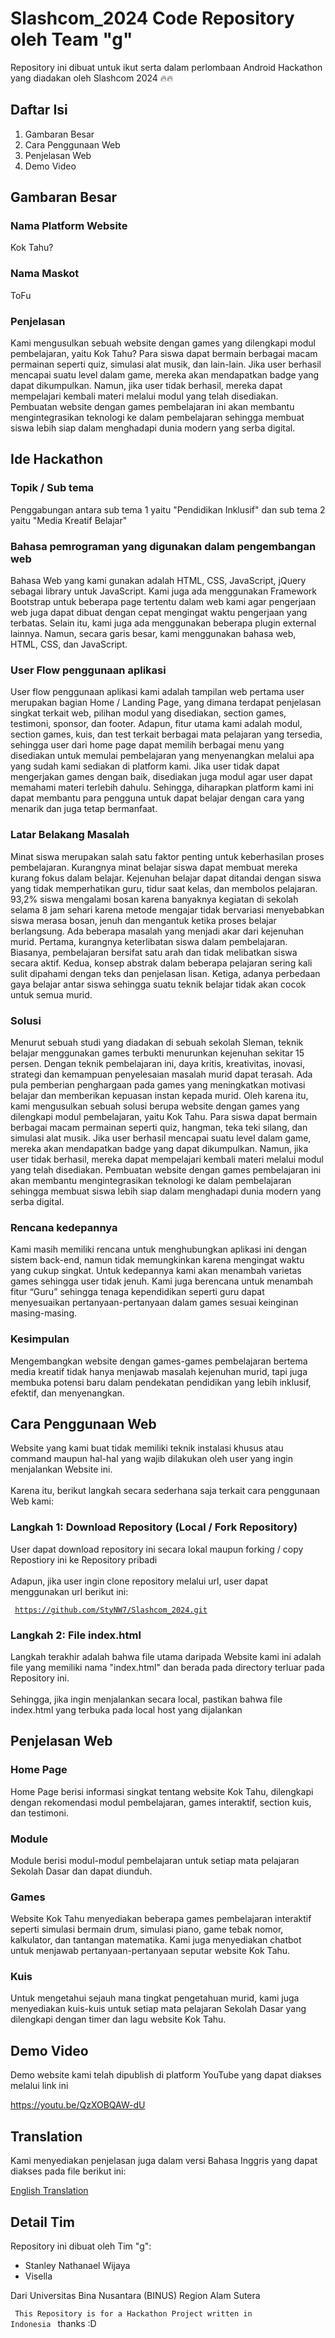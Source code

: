# Slashcom_2024 Code Repository oleh Team "g"

Repository ini dibuat untuk ikut serta dalam perlombaan Android Hackathon yang diadakan oleh Slashcom 2024 🔥🔥

## Daftar Isi
1. Gambaran Besar
2. Cara Penggunaan Web
3. Penjelasan Web
4. Demo Video

## Gambaran Besar

### Nama Platform Website
Kok Tahu?

### Nama Maskot
ToFu

### Penjelasan
Kami mengusulkan sebuah website dengan games yang dilengkapi modul pembelajaran, yaitu Kok Tahu? Para siswa dapat bermain berbagai macam permainan seperti quiz, simulasi alat musik, dan lain-lain. Jika user berhasil mencapai suatu level dalam game, mereka akan mendapatkan badge yang dapat dikumpulkan. Namun, jika user tidak berhasil, mereka dapat mempelajari kembali materi melalui modul yang telah disediakan. Pembuatan website dengan games pembelajaran ini akan membantu mengintegrasikan teknologi ke dalam pembelajaran sehingga membuat siswa lebih siap dalam menghadapi dunia modern yang serba digital.

## Ide Hackathon

### Topik / Sub tema
Penggabungan antara sub tema 1 yaitu "Pendidikan Inklusif" dan sub tema 2 yaitu "Media Kreatif Belajar"

### Bahasa pemrograman yang digunakan dalam pengembangan web
Bahasa Web yang kami gunakan adalah HTML, CSS, JavaScript, jQuery sebagai library untuk JavaScript. Kami juga ada menggunakan Framework Bootstrap untuk beberapa page tertentu dalam web kami agar pengerjaan web juga dapat dibuat dengan cepat mengingat waktu pengerjaan yang terbatas. Selain itu, kami juga ada menggunakan beberapa plugin external lainnya. Namun, secara garis besar, kami menggunakan bahasa web, HTML, CSS, dan JavaScript.

### User Flow penggunaan aplikasi
User flow penggunaan aplikasi kami adalah tampilan web pertama user merupakan bagian Home / Landing Page, yang dimana terdapat penjelasan singkat terkait web, pilihan modul yang disediakan, section games, testimoni, sponsor, dan footer. Adapun, fitur utama kami adalah modul, section games, kuis, dan test terkait berbagai mata pelajaran yang tersedia, sehingga user dari home page dapat memilih berbagai menu yang disediakan untuk memulai pembelajaran yang menyenangkan melalui apa yang sudah kami sediakan di platform kami. Jika user tidak dapat mengerjakan games dengan baik, disediakan juga modul agar user dapat memahami materi terlebih dahulu. Sehingga, diharapkan platform kami ini dapat membantu para pengguna untuk dapat belajar dengan cara yang menarik dan juga tetap bermanfaat.

### Latar Belakang Masalah
Minat siswa merupakan salah satu faktor penting untuk keberhasilan proses pembelajaran. Kurangnya minat belajar siswa dapat membuat mereka kurang fokus dalam belajar. Kejenuhan belajar dapat ditandai dengan siswa yang tidak memperhatikan guru, tidur saat kelas, dan membolos pelajaran. 93,2% siswa mengalami bosan karena banyaknya kegiatan di sekolah selama 8 jam sehari karena metode mengajar tidak bervariasi menyebabkan siswa merasa bosan, jenuh dan mengantuk ketika proses belajar berlangsung. Ada beberapa masalah yang menjadi akar dari kejenuhan murid. Pertama, kurangnya keterlibatan siswa dalam pembelajaran. Biasanya, pembelajaran bersifat satu arah dan tidak melibatkan siswa secara aktif. Kedua, konsep abstrak dalam beberapa pelajaran sering kali sulit dipahami dengan teks dan penjelasan lisan. Ketiga, adanya perbedaan gaya belajar antar siswa sehingga suatu teknik belajar tidak akan cocok untuk semua murid.  

### Solusi
Menurut sebuah studi yang diadakan di sebuah sekolah Sleman, teknik belajar menggunakan games terbukti menurunkan kejenuhan sekitar 15 persen. Dengan teknik pembelajaran ini, daya kritis, kreativitas, inovasi, strategi dan kemampuan penyelesaian masalah murid dapat terasah. Ada pula pemberian penghargaan pada games yang meningkatkan motivasi belajar dan memberikan kepuasan instan kepada murid. Oleh karena itu, kami mengusulkan sebuah solusi berupa website dengan games yang dilengkapi modul pembelajaran, yaitu Kok Tahu. Para siswa dapat bermain berbagai macam permainan seperti quiz, hangman, teka teki silang, dan simulasi alat musik. Jika user berhasil mencapai suatu level dalam game, mereka akan mendapatkan badge yang dapat dikumpulkan. Namun, jika user tidak berhasil, mereka dapat mempelajari kembali materi melalui modul yang telah disediakan. Pembuatan website dengan games pembelajaran ini akan membantu mengintegrasikan teknologi ke dalam pembelajaran sehingga membuat siswa lebih siap dalam menghadapi dunia modern yang serba digital.

### Rencana kedepannya
Kami masih memiliki rencana untuk menghubungkan aplikasi ini dengan sistem back-end, namun tidak memungkinkan karena mengingat waktu yang cukup singkat. Untuk kedepannya kami akan menambah varietas games sehingga user tidak jenuh. Kami juga berencana untuk menambah fitur “Guru” sehingga tenaga kependidikan seperti guru dapat menyesuaikan pertanyaan-pertanyaan dalam games sesuai keinginan masing-masing. 

### Kesimpulan
Mengembangkan website dengan games-games pembelajaran bertema media kreatif tidak hanya menjawab masalah kejenuhan murid, tapi juga membuka potensi baru dalam pendekatan pendidikan yang lebih inklusif, efektif, dan menyenangkan.

## Cara Penggunaan Web

Website yang kami buat tidak memiliki teknik instalasi khusus atau command maupun hal-hal yang wajib dilakukan oleh user yang ingin menjalankan Website ini.
<br> <br>
Karena itu, berikut langkah secara sederhana saja terkait cara penggunaan Web kami:

### Langkah 1: Download Repository (Local / Fork Repository)

User dapat download repository ini secara lokal maupun forking / copy Repostiory ini ke Repository pribadi
<br> <br>
Adapun, jika user ingin clone repository melalui url, user dapat menggunakan url berikut ini:

<code> https://github.com/StyNW7/Slashcom_2024.git </code>

### Langkah 2: File index.html

Langkah terakhir adalah bahwa file utama daripada Website kami ini adalah file yang memiliki nama "index.html" dan berada pada directory terluar pada Repository ini.
<br> <br>
Sehingga, jika ingin menjalankan secara local, pastikan bahwa file index.html yang terbuka pada local host yang dijalankan

## Penjelasan Web

### Home Page
Home Page berisi informasi singkat tentang website Kok Tahu, dilengkapi dengan rekomendasi modul pembelajaran, games interaktif, section kuis, dan testimoni.



### Module
Module berisi modul-modul pembelajaran untuk setiap mata pelajaran Sekolah Dasar dan dapat diunduh.

### Games
Website Kok Tahu menyediakan beberapa games pembelajaran interaktif seperti simulasi bermain drum, simulasi piano, game tebak nomor, kalkulator, dan tantangan matematika. Kami juga menyediakan chatbot untuk menjawab pertanyaan-pertanyaan seputar website Kok Tahu.

### Kuis
Untuk mengetahui sejauh mana tingkat pengetahuan murid, kami juga menyediakan kuis-kuis untuk setiap mata pelajaran Sekolah Dasar yang dilengkapi dengan timer dan lagu website Kok Tahu.

## Demo Video
Demo website kami telah dipublish di platform YouTube yang dapat diakses melalui link ini

https://youtu.be/QzXOBQAW-dU

## Translation

Kami menyediakan penjelasan juga dalam versi Bahasa Inggris yang dapat diakses pada file berikut ini:

<a href="Translation/English.md"> English Translation </a>

## Detail Tim

Repository ini dibuat oleh Tim "g":
- Stanley Nathanael Wijaya
- Visella

Dari Universitas Bina Nusantara (BINUS) Region Alam Sutera

<code> This Repository is for a Hackathon Project written in Indonesia </code> thanks :D
